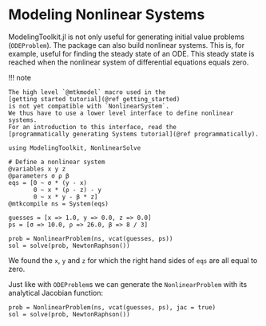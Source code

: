 # Modeling Nonlinear Systems

ModelingToolkit.jl is not only useful for generating initial value problems (`ODEProblem`).
The package can also build nonlinear systems.
This is, for example, useful for finding the steady state of an ODE.
This steady state is reached when the nonlinear system of differential equations equals zero.

!!! note
    
    The high level `@mtkmodel` macro used in the
    [getting started tutorial](@ref getting_started)
    is not yet compatible with `NonlinearSystem`.
    We thus have to use a lower level interface to define nonlinear systems.
    For an introduction to this interface, read the
    [programmatically generating Systems tutorial](@ref programmatically).

```@example nonlinear
using ModelingToolkit, NonlinearSolve

# Define a nonlinear system
@variables x y z
@parameters σ ρ β
eqs = [0 ~ σ * (y - x)
       0 ~ x * (ρ - z) - y
       0 ~ x * y - β * z]
@mtkcompile ns = System(eqs)

guesses = [x => 1.0, y => 0.0, z => 0.0]
ps = [σ => 10.0, ρ => 26.0, β => 8 / 3]

prob = NonlinearProblem(ns, vcat(guesses, ps))
sol = solve(prob, NewtonRaphson())
```

We found the `x`, `y` and `z` for which the right hand sides of `eqs` are all equal to zero.

Just like with `ODEProblem`s we can generate the `NonlinearProblem` with its analytical
Jacobian function:

```@example nonlinear
prob = NonlinearProblem(ns, vcat(guesses, ps), jac = true)
sol = solve(prob, NewtonRaphson())
```

